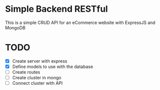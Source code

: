# Simple Backend RESTful
This is a simple CRUD API for an eCommerce website with ExpressJS and MongoDB

# TODO
- [x] Create server with express
- [x] Define models to use with the database
- [ ] Create routes
- [ ] Create cluster in mongo
- [ ] Connect cluster with API